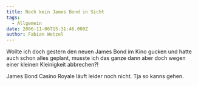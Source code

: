 ```yaml
---
title: Noch kein James Bond in Sicht
tags:
  - Allgemein
date: 2006-11-06T15:31:46.000Z
author: Fabian Wetzel
---
```


Wollte ich doch gestern den neuen James Bond im Kino gucken und hatte auch schon alles geplant, musste ich das ganze dann aber doch wegen einer kleinen Kleinigkeit abbrechen?!

James Bond Casino Royale läuft leider noch nicht. Tja so kanns gehen.


